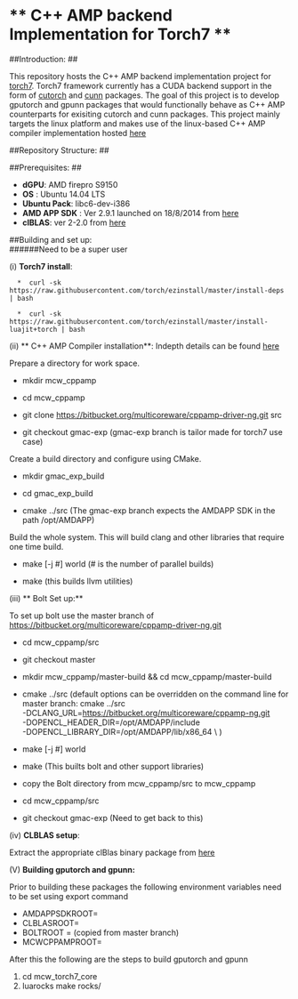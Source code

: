# ** C++ AMP backend Implementation for Torch7 ** #

##Introduction: ##

This repository hosts the C++ AMP backend implementation project for  [torch7](http://torch.ch/). Torch7 framework currently has a CUDA backend support in the form of [cutorch](https://github.com/torch/cutorch) and [cunn](https://github.com/torch/cunn) packages. The goal of this project is to develop  gputorch and gpunn packages that would functionally behave as  C++ AMP counterparts for exisiting cutorch and cunn packages. This project mainly targets the linux platform and makes use of the linux-based C++ AMP compiler implementation hosted [here](https://bitbucket.org/multicoreware/cppamp-driver-ng/overview)



##Repository Structure: ##

##Prerequisites: ##
* **dGPU**:  AMD firepro S9150
* **OS** : Ubuntu 14.04 LTS
* **Ubuntu Pack**: libc6-dev-i386
* **AMD APP SDK** : Ver 2.9.1 launched on 18/8/2014 from [here](http://developer.amd.com/tools-and-sdks/opencl-zone/amd-accelerated-parallel-processing-app-sdk/)
* **clBLAS**: ver 2-2.0 from [here](https://github.com/clMathLibraries/clBLAS/releases)


##Building and set up:    
######Need to be a super user

(i) **Torch7 install**:

      *  curl -sk https://raw.githubusercontent.com/torch/ezinstall/master/install-deps | bash
  
      *  curl -sk https://raw.githubusercontent.com/torch/ezinstall/master/install-luajit+torch | bash
      


(ii)  ** C++ AMP Compiler installation**: Indepth details can be found [here](https://bitbucket.org/multicoreware/cppamp-driver-ng/overview)

Prepare a directory for work space.

   * mkdir mcw_cppamp

   * cd mcw_cppamp 
   
   * git clone https://bitbucket.org/multicoreware/cppamp-driver-ng.git src

   * git checkout gmac-exp (gmac-exp branch is tailor made for torch7 use case)

Create a build directory and configure using CMake.

  *  mkdir gmac_exp_build

  * cd gmac_exp_build

   * cmake ../src  (The gmac-exp branch expects the AMDAPP SDK in the path /opt/AMDAPP)

Build the whole system. This will build clang and other libraries that require one time build.

  * make [-j #] world           (# is the number of parallel builds)

  * make                        (this builds llvm utilities)
 
(iii) ** Bolt Set up:**

To set up bolt use the master branch of https://bitbucket.org/multicoreware/cppamp-driver-ng.git

  * cd mcw_cppamp/src

  * git checkout master

 *  mkdir mcw_cppamp/master-build && cd mcw_cppamp/master-build

 * cmake ../src (default options can be overridden on the command line for master branch:
  cmake ../src \
      -DCLANG_URL=https://bitbucket.org/multicoreware/cppamp-ng.git \
      -DOPENCL_HEADER_DIR=/opt/AMDAPP/include \
      -DOPENCL_LIBRARY_DIR=/opt/AMDAPP/lib/x86_64 \ )

*  make [-j #] world

*  make (This builts bolt and other support libraries)

*  copy the Bolt directory from mcw_cppamp/src to mcw_cppamp 

*  cd mcw_cppamp/src 

* git checkout gmac-exp (Need to get back to this)





(iv) **CLBLAS setup**:

Extract the appropriate clBlas binary package from [here](https://github.com/clMathLibraries/clBLAS/releases)

(V) **Building gputorch and gpunn:**

Prior to building these packages the following environment variables need to be set using export command

* AMDAPPSDKROOT=<path to AMD APP SDK>
* CLBLASROOT=<path to clBLAS binary pack>
* BOLTROOT =<path to Bolt Source> (copied from master branch)
* MCWCPPAMPROOT=<path to mcw_cppamp dir>

After this the following are the steps to build gputorch and gpunn

1. cd mcw_torch7_core
2. luarocks make rocks/